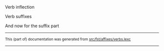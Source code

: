 Verb inflection

Verb suffixes

And now for the suffix part

* * *

<small>This (part of) documentation was generated from [src/fst/affixes/verbs.lexc](https://github.com/giellalt/lang-chr/blob/main/src/fst/affixes/verbs.lexc)</small>

---

